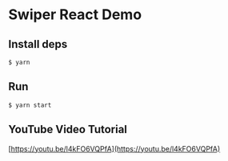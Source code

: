 # Swiper React Demo

## Install deps
```
$ yarn
```

## Run
```
$ yarn start
```

## YouTube Video Tutorial
[https://youtu.be/l4kFO6VQPfA](https://youtu.be/l4kFO6VQPfA)
